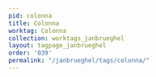 ```yaml
---
pid: colonna
title: Colonna
worktag: Colonna
collection: worktags_janbrueghel
layout: tagpage_janbrueghel
order: '039'
permalink: "/janbrueghel/tags/colonna/"
---
```

